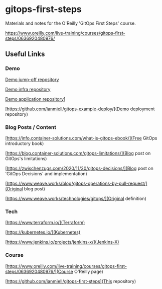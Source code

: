 # gitops-first-steps

Materials and notes for the O'Reilly 'GitOps First Steps' course.

https://www.oreilly.com/live-training/courses/gitops-first-steps/0636920480976/

## Useful Links

### Demo

[Demo jump-off repository](https://github.com/ianmiell/gitops-example/)

[Demo infra repository](https://github.com/ianmiell/gitops-example-infra/)

[Demo application repository](https://github.com/ianmiell/gitops-example-app/)]

[https://github.com/ianmiell/gitops-example-deploy/](Demo deployment repository)

### Blog Posts / Content

[https://info.container-solutions.com/what-is-gitops-ebook/](Free GitOps introductory book)

[https://blog.container-solutions.com/gitops-limitations/](Blog post on GitOps's limitations)

[https://zwischenzugs.com/2020/11/30/gitops-decisions/](Blog post on 'GitOps Decisions' and implementation)

[https://www.weave.works/blog/gitops-operations-by-pull-request/](Original blog post)

[https://www.weave.works/technologies/gitops/](Original definition)

### Tech

[https://www.terraform.io/](Terraform)

[https://kubernetes.io/](Kubernetes)

[https://www.jenkins.io/projects/jenkins-x/](Jenkins-X)


### Course

[https://www.oreilly.com/live-training/courses/gitops-first-steps/0636920480976/](Course O'Reilly page)

[https://github.com/ianmiell/gitops-first-steps](This repository)
